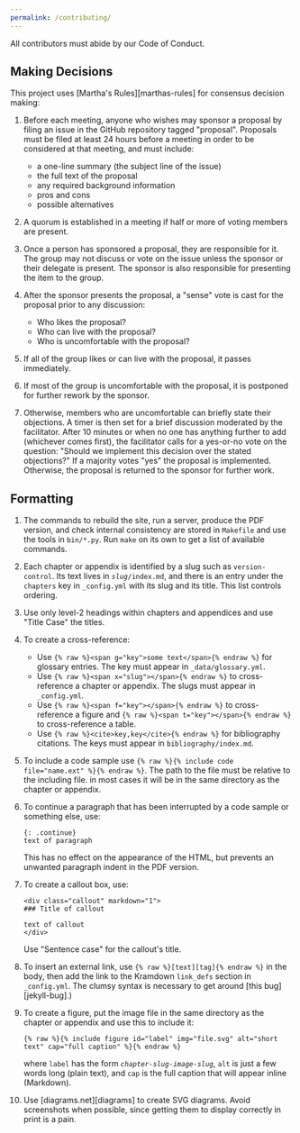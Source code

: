```yaml
---
permalink: /contributing/
---
```


All contributors must abide by our Code of Conduct.

## Making Decisions

This project uses [Martha's Rules][marthas-rules] for consensus decision making:

1.  Before each meeting, anyone who wishes may sponsor a proposal by filing an issue in the GitHub repository tagged "proposal".
    Proposals must be filed at least 24 hours before a meeting in order to be considered at that meeting, and must include:
    -   a one-line summary (the subject line of the issue)
    -   the full text of the proposal
    -   any required background information
    -   pros and cons
    -   possible alternatives

2.  A quorum is established in a meeting if half or more of voting members are present.

3.  Once a person has sponsored a proposal, they are responsible for it.
    The group may not discuss or vote on the issue unless the sponsor or their delegate is present.
    The sponsor is also responsible for presenting the item to the group.

4.  After the sponsor presents the proposal,
    a "sense" vote is cast for the proposal prior to any discussion:
    -   Who likes the proposal?
    -   Who can live with the proposal?
    -   Who is uncomfortable with the proposal?

5.  If all of the group likes or can live with the proposal,
    it passes immediately.

6.  If most of the group is uncomfortable with the proposal,
    it is postponed for further rework by the sponsor.

7.  Otherwise,
    members who are uncomfortable can briefly state their objections.
    A timer is then set for a brief discussion moderated by the facilitator.
    After 10 minutes or when no one has anything further to add (whichever comes first),
    the facilitator calls for a yes-or-no vote on the question:
    "Should we implement this decision over the stated objections?"
    If a majority votes "yes" the proposal is implemented.
    Otherwise, the proposal is returned to the sponsor for further work.

## Formatting

1.  The commands to rebuild the site, run a server, produce the PDF
    version, and check internal consistency are stored in `Makefile`
    and use the tools in `bin/*.py`. Run `make` on its own to get a list
    of available commands.

1.  Each chapter or appendix is identified by a slug such as `version-control`.
    Its text lives in <code><em>slug</em>/index.md</code>, and there is an entry
    under the `chapters` key in `_config.yml` with its slug and its title. This
    list controls ordering.

1.  Use only level-2 headings within chapters and appendices
    and use "Title Case" the titles.

1.  To create a cross-reference:
    -   Use `{% raw %}<span g="key">some text</span>{% endraw %}` for glossary entries.
        The key must appear in `_data/glossary.yml`.
    -   Use `{% raw %}<span x="slug"></span>{% endraw %}` to cross-reference a chapter or appendix.
        The slugs must appear in `_config.yml`.
    -   Use `{% raw %}<span f="key"></span>{% endraw %}` to cross-reference a figure
        and `{% raw %}<span t="key"></span>{% endraw %}` to cross-reference a table.
    -   Use `{% raw %}<cite>key,key</cite>{% endraw %}` for bibliography citations.
        The keys must appear in `bibliography/index.md`.

1.  To include a code sample use
    `{% raw %}{% include code file="name.ext" %}{% endraw %}`.
    The path to the file must be relative to the including file. in most
    cases it will be in the same directory as the chapter or appendix.

1.  To continue a paragraph that has been interrupted by a code sample
    or something else, use:

    ```
    {: .continue}
    text of paragraph
    ```

    This has no effect on the appearance of the HTML, but prevents an
    unwanted paragraph indent in the PDF version.

1.  To create a callout box, use:

    ```
    <div class="callout" markdown="1">
    ### Title of callout

    text of callout
    </div>
    ```

    Use "Sentence case" for the callout's title.

1.  To insert an external link, use `{% raw %}[text][tag]{% endraw %}`
    in the body, then add the link to the Kramdown `link_defs` section
    in `_config.yml`. The clumsy syntax is necessary to get around
    [this bug][jekyll-bug].)

1.  To create a figure, put the image file in the same directory as
    the chapter or appendix and use this to include it:

    ```
    {% raw %}{% include figure id="label" img="file.svg" alt="short text" cap="full caption" %}{% endraw %}
    ```

    where `label` has the form <code><em>chapter-slug</em>-<em>image-slug</em></code>,
    `alt` is just a few words long (plain text),
    and `cap` is the full caption that will appear inline (Markdown).

1.  Use [diagrams.net][diagrams] to create SVG diagrams.
    Avoid screenshots when possible,
    since getting them to display correctly in print is a pain.
